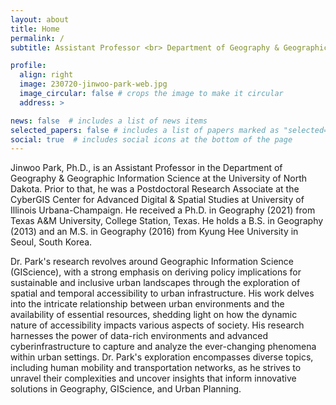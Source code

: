 ```yaml
---
layout: about
title: Home
permalink: /
subtitle: Assistant Professor <br> Department of Geography & Geographic Information Science <br> University of North Dakota

profile:
  align: right
  image: 230720-jinwoo-park-web.jpg
  image_circular: false # crops the image to make it circular
  address: >

news: false  # includes a list of news items
selected_papers: false # includes a list of papers marked as "selected={true}"
social: true  # includes social icons at the bottom of the page
---
```


Jinwoo Park, Ph.D., is an Assistant Professor in the Department of Geography & Geographic Information Science at the University of North Dakota. Prior to that, he was a Postdoctoral Research Associate at the CyberGIS Center for Advanced Digital & Spatial Studies at University of Illinois Urbana-Champaign. He received a Ph.D. in Geography (2021) from Texas A&M University, College Station, Texas. He holds a B.S. in Geography (2013) and an M.S. in Geography (2016) from Kyung Hee University in Seoul, South Korea. 

Dr. Park's research revolves around Geographic Information Science (GIScience), with a strong emphasis on deriving policy implications for sustainable and inclusive urban landscapes through the exploration of spatial and temporal accessibility to urban infrastructure. His work delves into the intricate relationship between urban environments and the availability of essential resources, shedding light on how the dynamic nature of accessibility impacts various aspects of society. His research harnesses the power of data-rich environments and advanced cyberinfrastructure to capture and analyze the ever-changing phenomena within urban settings. Dr. Park's exploration encompasses diverse topics, including human mobility and transportation networks, as he strives to unravel their complexities and uncover insights that inform innovative solutions in Geography, GIScience, and Urban Planning.

